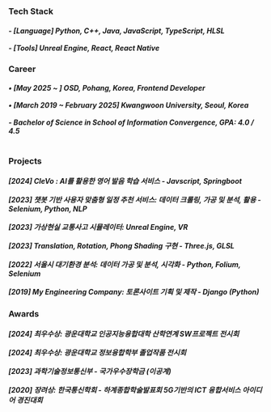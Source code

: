 <h3 align="left"> Tech Stack </h3>
<div align="left"><h5>
- [Language] Python, C++, Java, JavaScript, TypeScript, HLSL <br><br>
- [Tools] Unreal Engine, React, React Native
  </h5>
</div>

<h3 align="left"> Career </h3>
<div align="left"> <h5>
• [May 2025 ~ ] OSD, Pohang, Korea, Frontend Developer <br><br>
• [March 2019 ~ February 2025] Kwangwoon University, Seoul, Korea <br><br>
- Bachelor of Science in School of Information Convergence, GPA: 4.0 / 4.5 <br><br>
  </h5>
</div>


<h3 align="left"> Projects </h3>
<div align="left"> <h5>
  [2024] CleVo : AI를 활용한 영어 발음 학습 서비스 - Javscript, Springboot <br><br>
  [2023] 챗봇 기반 사용자 맞춤형 일정 추천 서비스: 데이터 크롤링, 가공 및 분석, 활용 - Selenium, Python, NLP <br><br>
  [2023] 가상현실 교통사고 시뮬레이터: Unreal Engine, VR <br><br>
  [2023] Translation, Rotation, Phong Shading 구현 - Three.js, GLSL <br><br>
  [2022] 서울시 대기환경 분석: 데이터 가공 및 분석, 시각화 - Python, Folium, Selenium <br><br>
  [2019] My Engineering Company: 토론사이트 기획 및 제작 - Django (Python)
</h5>
</div>

<h3 align="left"> Awards </h3>
<div align="left"> <h5>
  [2024] 최우수상: 광운대학교 인공지능융합대학 산학연계 SW프로젝트 전시회 <br><br>
  [2024] 최우수상: 광운대학교 정보융합학부 졸업작품 전시회<br><br>
  [2023] 과학기술정보통신부 - 국가우수장학금 (이공계) <br><br>
  [2020] 장려상: 한국통신학회 - 하계종합학술발표회 5G기반의 ICT 융합서비스 아이디어 경진대회<br>
</h5>
</div>
